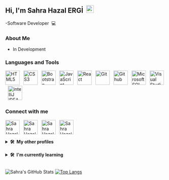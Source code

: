 ## Hi, I'm Sahra Hazal ERGİ &nbsp;<img src="https://media.giphy.com/media/hvRJCLFzcasrR4ia7z/giphy.gif" width="24px" height="24px">

-Software Developer &nbsp;💻

### About Me

- In Development

### Languages and Tools

<p align="left">
<img src="https://cdn.jsdelivr.net/gh/devicons/devicon/icons/html5/html5-original.svg" width="45" height="45" title="HTML5" /> &nbsp;
<img src="https://cdn.jsdelivr.net/gh/devicons/devicon/icons/css3/css3-original.svg" height="45" width="45" title="CSS3"/> &nbsp;         
<img src="https://cdn.jsdelivr.net/gh/devicons/devicon/icons/bootstrap/bootstrap-original-wordmark.svg" height="45" width="45" title="Bootstrap" /> &nbsp;
<img src="https://cdn.jsdelivr.net/gh/devicons/devicon/icons/javascript/javascript-original.svg" height="45" width="45" title="JavaScript"/> &nbsp;
<img src="https://cdn.jsdelivr.net/gh/devicons/devicon/icons/react/react-original.svg" width="45" height="45" title="React"/> &nbsp;
<img src="https://cdn.jsdelivr.net/gh/devicons/devicon/icons/git/git-original.svg" height="45" width="45" title="Git"/> &nbsp;
<img src="https://cdn.jsdelivr.net/gh/devicons/devicon/icons/github/github-original.svg" height="45" width="45" title="Github"/> &nbsp;                  
<img src="https://www.svgrepo.com/show/303229/microsoft-sql-server-logo.svg" width="45" height="45" title="Microsoft SQL Server"/> &nbsp;
<img src="https://cdn.jsdelivr.net/gh/devicons/devicon/icons/vscode/vscode-original.svg" height="45" width="45" title="Visual Studio Code"/> &nbsp;
<img src="https://cdn.jsdelivr.net/gh/devicons/devicon/icons/intellij/intellij-original.svg" height="45" width="45" title="intelliJ IDEA"/> &nbsp;
          
### Connect with me

<p align="left">
<a href="mailto:sahraahazal@gmail.com" target="_blank"><img align="center" src="https://img.icons8.com/color/96/undefined/gmail-new.png" alt="Sahra Hazal Ergi" title="Send Mail" height="45" width="45" /></a> &nbsp;          
<a href="https://www.linkedin.com/in/sahrahazal/" target="_blank"><img align="center" src="https://img.icons8.com/color/96/undefined/linkedin.png" alt="Sahra Hazal Ergi" title="Sahra Hazal ERGİ's Linkedin Profile" height="45" width="45" /></a> &nbsp;
<a href="https://twitter.com/sahrahazall" target="_blank"><img align="center" src="https://img.icons8.com/color/96/undefined/twitter-squared.png" title="Sahra Hazal ERGİ's Twitter Profile" height="45" width="45" /></a> &nbsp;           
<a href="https://www.instagram.com/sahrahazall/" target="_blank"><img align="center" src="https://img.icons8.com/fluency/48/undefined/instagram-new.png" alt="Sahra Hazal ERGİ" title="Sahra Hazal ERGİ's Instagram Profile" height="45" width="45" /></a> &nbsp;   
          
<br>          
<details>
  <summary><b>🛠️&nbsp;&nbsp;My&nbsp;other&nbsp;profiles</b></summary>
  <br/>           
          <a href="https://www.hackerrank.com/sahraahazal" target="_blank"><img align="center" src="https://www.hackerrank.com/wp-content/uploads/2020/05/hackerrank_logo-Pride.gif" alt="Sahra Hazal ERGİ" title="Sahra Hazal ERGİ's HackerRank Profile" width="300" /></a> &nbsp;       
          <a href="https://stackoverflow.com/users/19383576/sahra-hazal-ergi" target="_blank"><img align="center" src="https://raw.githubusercontent.com/rahuldkjain/github-profile-readme-generator/master/src/images/icons/Social/stack-overflow.svg" alt="Sahra Hazal ERGİ" title="Sahra Hazal ERGİ's Stack Overflow Profile" height="45" width="45" /></a> &nbsp;
          <a href="https://app.patika.dev/sahrahazall" target="_blank"><img align="center" src="https://global-uploads.webflow.com/6097e0eca1e87557da031fef/609859a191abe5d64b17fed3_Patika%20logo.png" alt="Sahra Hazal ERGİ" title="Sahra Hazal ERGİ Patika.dev Profile" height="45" /></a> &nbsp; 
          <a href="https://coderbyte.com/profile/sahrahazal" target="_blank"><img align="center" src="https://coderbytestaticimages.s3.amazonaws.com/consumer-v2/nav/coderbyte_logo_digital_multi_light.png" alt="Sahra Hazal ERGİ" title="Sahra Hazal ERGİ Coderbyte Profile" height="45"/></a> &nbsp;
          
          
</details>
<br>          
<details>
  <summary><b>🛠️&nbsp;&nbsp;I'm&nbsp;currently&nbsp;learning</b></summary>
  <br/>  
  <p align="left">
          <img src="https://cdn.jsdelivr.net/gh/devicons/devicon/icons/react/react-original-wordmark.svg" width="45" height="45" /> 
          <img src="https://cdn.jsdelivr.net/gh/devicons/devicon/icons/php/php-original.svg" width="45" height="45" />  
          <img src="https://cdn.jsdelivr.net/gh/devicons/devicon/icons/csharp/csharp-original.svg" width="45" height="45" /> 
          <img src="https://cdn.jsdelivr.net/gh/devicons/devicon/icons/redux/redux-original.svg" width="45" height="45" /> 
          <img src="https://cdn.jsdelivr.net/gh/devicons/devicon/icons/angularjs/angularjs-original.svg" width="45" height="45" /> 
          <img src="https://cdn.jsdelivr.net/gh/devicons/devicon/icons/graphql/graphql-plain.svg" width="45" height="45" />           
          <img src="https://cdn.jsdelivr.net/gh/devicons/devicon/icons/postgresql/postgresql-original.svg" width="45" height="45"/> 
          <img src="https://cdn.jsdelivr.net/gh/devicons/devicon/icons/kotlin/kotlin-original.svg" width="45" height="45" />
            
</details>

<br>          

![Sahra's GitHub Stats](https://github-readme-stats.vercel.app/api?username=sahrahazal&theme=dark&show_icons=true) [![Top Langs](https://github-readme-stats.vercel.app/api/top-langs/?username=sahrahazal&layout=compact)](https://github.com/sahrahazal/github-readme-stats)
